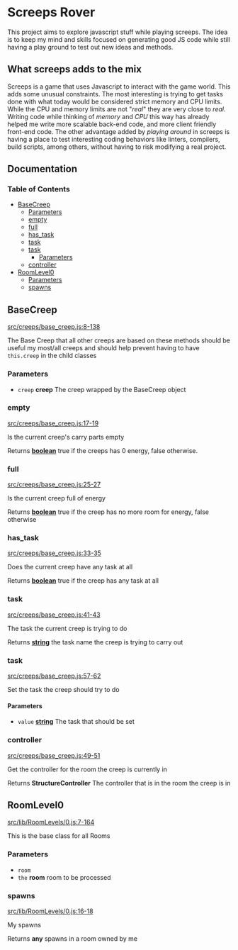 # Screeps Rover

This project aims to explore javascript stuff while playing screeps. The idea is
to keep my mind and skills focused on generating good JS code while still having
a play ground to test out new ideas and methods.

## What screeps adds to the mix

Screeps is a game that uses Javascript to interact with the game world. This
adds some unusual constraints. The most interesting is trying to get tasks done
with what today would be considered strict memory and CPU limits. While the CPU
and memory limits are not "_real_" they are very close to _real_. Writing code
while thinking of _memory_ and _CPU_ this way has already helped me write more
scalable back-end code, and more client friendly front-end code. The other
advantage added by _playing around_ in screeps is having a place to test
interesting coding behaviors like linters, compilers, build scripts, among
others, without having to risk modifying a real project.

## Documentation
<!-- Generated by documentation.js. Update this documentation by updating the source code. -->

### Table of Contents

*   [BaseCreep][1]
    *   [Parameters][2]
    *   [empty][3]
    *   [full][4]
    *   [has\_task][5]
    *   [task][6]
    *   [task][7]
        *   [Parameters][8]
    *   [controller][9]
*   [RoomLevel0][10]
    *   [Parameters][11]
    *   [spawns][12]

## BaseCreep

[src/creeps/base\_creep.js:8-138][13]

The Base Creep that all other creeps are based on
these methods should be useful my most/all creeps and should
help prevent having to have `this.creep` in the child classes

### Parameters

*   `creep` **creep** The creep wrapped by the BaseCreep object

### empty

[src/creeps/base\_creep.js:17-19][14]

Is the current creep's carry parts empty

Returns **[boolean][15]** true if the creeps has 0 energy, false otherwise.

### full

[src/creeps/base\_creep.js:25-27][16]

Is the current creep full of energy

Returns **[boolean][15]** true if the creep has no more room for energy, false otherwise

### has\_task

[src/creeps/base\_creep.js:33-35][17]

Does the current creep have any task at all

Returns **[boolean][15]** true if the creep has any task at all

### task

[src/creeps/base\_creep.js:41-43][18]

The task the current creep is trying to do

Returns **[string][19]** the task name the creep is trying to carry out

### task

[src/creeps/base\_creep.js:57-62][20]

Set the task the creep should try to do

#### Parameters

*   `value` **[string][19]** The task that should be set

### controller

[src/creeps/base\_creep.js:49-51][21]

Get the controller for the room the creep is currently in

Returns **StructureController** The controller that is in the room the creep is in

## RoomLevel0

[src/lib/RoomLevels/0.js:7-164][22]

This is the base class for all Rooms

### Parameters

*   `room` &#x20;
*   `the` **room** room to be processed

### spawns

[src/lib/RoomLevels/0.js:16-18][23]

My spawns

Returns **any** spawns in a room owned by me

[1]: #basecreep

[2]: #parameters

[3]: #empty

[4]: #full

[5]: #has_task

[6]: #task

[7]: #task-1

[8]: #parameters-1

[9]: #controller

[10]: #roomlevel0

[11]: #parameters-2

[12]: #spawns

[13]: https://github.com/coteyr/screeps-rover/blob/040ca0edcbcede275055d496dc34a718dad061e9/src/creeps/base_creep.js#L8-L138 "Source code on GitHub"

[14]: https://github.com/coteyr/screeps-rover/blob/040ca0edcbcede275055d496dc34a718dad061e9/src/creeps/base_creep.js#L17-L19 "Source code on GitHub"

[15]: https://developer.mozilla.org/docs/Web/JavaScript/Reference/Global_Objects/Boolean

[16]: https://github.com/coteyr/screeps-rover/blob/040ca0edcbcede275055d496dc34a718dad061e9/src/creeps/base_creep.js#L25-L27 "Source code on GitHub"

[17]: https://github.com/coteyr/screeps-rover/blob/040ca0edcbcede275055d496dc34a718dad061e9/src/creeps/base_creep.js#L33-L35 "Source code on GitHub"

[18]: https://github.com/coteyr/screeps-rover/blob/040ca0edcbcede275055d496dc34a718dad061e9/src/creeps/base_creep.js#L41-L43 "Source code on GitHub"

[19]: https://developer.mozilla.org/docs/Web/JavaScript/Reference/Global_Objects/String

[20]: https://github.com/coteyr/screeps-rover/blob/040ca0edcbcede275055d496dc34a718dad061e9/src/creeps/base_creep.js#L57-L62 "Source code on GitHub"

[21]: https://github.com/coteyr/screeps-rover/blob/040ca0edcbcede275055d496dc34a718dad061e9/src/creeps/base_creep.js#L49-L51 "Source code on GitHub"

[22]: https://github.com/coteyr/screeps-rover/blob/040ca0edcbcede275055d496dc34a718dad061e9/src/lib/RoomLevels/0.js#L7-L164 "Source code on GitHub"

[23]: https://github.com/coteyr/screeps-rover/blob/040ca0edcbcede275055d496dc34a718dad061e9/src/lib/RoomLevels/0.js#L16-L18 "Source code on GitHub"
